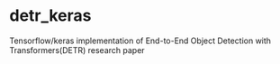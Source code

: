 # detr_keras
Tensorflow/keras implementation of End-to-End Object Detection with Transformers(DETR) research paper
